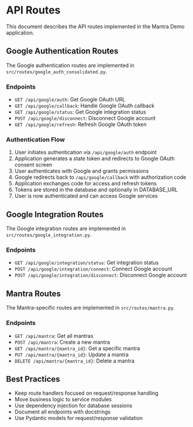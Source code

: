 # API Routes

This document describes the API routes implemented in the Mantra Demo application.

## Google Authentication Routes

The Google authentication routes are implemented in `src/routes/google_auth_consolidated.py`.

### Endpoints

- `GET /api/google/auth`: Get Google OAuth URL
- `GET /api/google/callback`: Handle Google OAuth callback
- `GET /api/google/status`: Get Google integration status
- `POST /api/google/disconnect`: Disconnect Google account
- `GET /api/google/refresh`: Refresh Google OAuth token

### Authentication Flow

1. User initiates authentication via `/api/google/auth` endpoint
2. Application generates a state token and redirects to Google OAuth consent screen
3. User authenticates with Google and grants permissions
4. Google redirects back to `/api/google/callback` with authorization code
5. Application exchanges code for access and refresh tokens
6. Tokens are stored in the database and optionally in DATABASE_URL
7. User is now authenticated and can access Google services

## Google Integration Routes

The Google integration routes are implemented in `src/routes/google_integration.py`.

### Endpoints

- `GET /api/google/integration/status`: Get integration status
- `POST /api/google/integration/connect`: Connect Google account
- `POST /api/google/integration/disconnect`: Disconnect Google account

## Mantra Routes

The Mantra-specific routes are implemented in `src/routes/mantra.py`.

### Endpoints

- `GET /api/mantra`: Get all mantras
- `POST /api/mantra`: Create a new mantra
- `GET /api/mantra/{mantra_id}`: Get a specific mantra
- `PUT /api/mantra/{mantra_id}`: Update a mantra
- `DELETE /api/mantra/{mantra_id}`: Delete a mantra

## Best Practices

- Keep route handlers focused on request/response handling
- Move business logic to service modules
- Use dependency injection for database sessions
- Document all endpoints with docstrings
- Use Pydantic models for request/response validation
